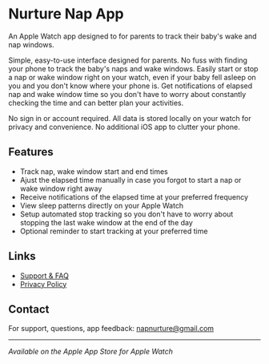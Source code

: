 # Nurture Nap App 

An Apple Watch app designed to for parents to track their baby's wake and nap windows. 

Simple, easy-to-use interface designed for parents. No fuss with finding your phone to track the baby's naps and wake windows. Easily start or stop a nap or wake window right on your watch, even if your 
baby fell asleep on you and you don't know where your phone is.
Get notifications of elapsed nap and wake window time so you don't have to worry about constantly checking the time and can better plan your activities. 

No sign in or account required. All data is stored locally on your watch for privacy and convenience. No additional iOS app to clutter your phone.

## Features

- Track nap, wake window start and end times
- Ajust the elapsed time manually in case you forgot to start a nap or wake window right away
- Receive notifications of the elapsed time at your preferred frequency
- View sleep patterns directly on your Apple Watch
- Setup automated stop tracking so you don't have to worry about stopping the last wake window at the end of the day
- Optional reminder to start tracking at your preferred time

## Links

- [Support & FAQ](support.md)
- [Privacy Policy](privacy.md)

## Contact

For support, questions, app feedback: napnurture@gmail.com

---

*Available on the Apple App Store for Apple Watch*
